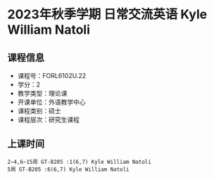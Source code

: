 # 2023年秋季学期 日常交流英语 Kyle William Natoli






## 课程信息

- 课程号：FORL6102U.22
- 学分：2
- 教学类型：理论课
- 开课单位：外语教学中心
- 课程类别：硕士
- 课程层次：研究生课程

## 上课时间

```
2~4,6~15周 GT-B205 :1(6,7) Kyle William Natoli
5周 GT-B205 :6(6,7) Kyle William Natoli
```

